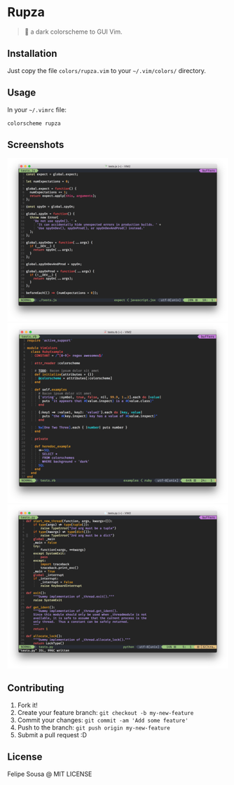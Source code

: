 # Rupza

> 🔱 a dark colorscheme to GUI Vim. 

## Installation
Just copy the file `colors/rupza.vim` to your `~/.vim/colors/` directory.

## Usage

In your `~/.vimrc` file: 

```vimrc
colorscheme rupza
```

## Screenshots
<img src="screenshots/tests_js.png" alt="Javascript code example">
<img src="screenshots/tests_ruby.png" alt="Ruby code example">
<img src="screenshots/tests_python.png" alt="Python code example">

## Contributing
1. Fork it!
2. Create your feature branch: `git checkout -b my-new-feature`
3. Commit your changes: `git commit -am 'Add some feature'`
4. Push to the branch: `git push origin my-new-feature`
5. Submit a pull request :D

## License
Felipe Sousa @ MIT LICENSE
